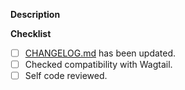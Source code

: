 **Description**
<!-- Describe the changes made in this pull request. -->

**Checklist**
<!-- For each of the following: check `[x]` if fulfilled or mark as irrelevant `[-]` if not applicable. -->
- [ ] [CHANGELOG.md](https://github.com/tbrlpld/laces/blob/main/CHANGELOG.md) has been updated.
- [ ] Checked compatibility with Wagtail.
- [ ] Self code reviewed.
